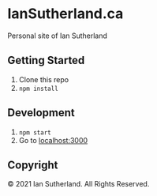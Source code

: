 # IanSutherland.ca

Personal site of Ian Sutherland

## Getting Started

1. Clone this repo
1. `npm install`

## Development

1. `npm start`
1. Go to [localhost:3000](http://localhost:3000)

## Copyright

&copy; 2021 Ian Sutherland. All Rights Reserved.
